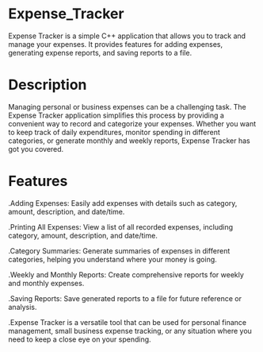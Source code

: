 # Expense_Tracker

Expense Tracker is a simple C++ application that allows you to track and manage your expenses. It provides features for adding expenses, generating expense reports, and saving reports to a file.

# Description


Managing personal or business expenses can be a challenging task. The Expense Tracker application simplifies this process by providing a convenient way to record and categorize your expenses. 
Whether you want to keep track of daily expenditures, monitor spending in different categories, or generate monthly and weekly reports, Expense Tracker has got you covered.

# Features

.Adding Expenses: Easily add expenses with details such as category, amount, description, and date/time.


.Printing All Expenses: View a list of all recorded expenses, including category, amount, description, and date/time.


.Category Summaries: Generate summaries of expenses in different categories, helping you understand where your money is going.


.Weekly and Monthly Reports: Create comprehensive reports for weekly and monthly expenses.


.Saving Reports: Save generated reports to a file for future reference or analysis.


.Expense Tracker is a versatile tool that can be used for personal finance management, small business expense tracking, or any situation where you need to keep a close eye on your spending.
